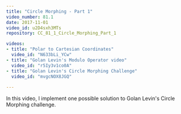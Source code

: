 ```yaml
---
title: "Circle Morphing - Part 1"
video_number: 81.1
date: 2017-11-01
video_id: u2D4sxh3MTs
repository: CC_81_1_Circle_Morphing_Part_1

videos:
- title: "Polar to Cartesian Coordinates"
  video_id: "N633bLi_YCw"
- title: "Golan Levin's Modulo Operator video"
  video_id: "r5Iy3v1co0A"
- title: "Golan Levin's Circle Morphing Challenge"
  video_id: "mvgcNOX8JGQ"
  
---
```


In this video, I implement one possible solution to Golan Levin's Circle Morphing challenge.
